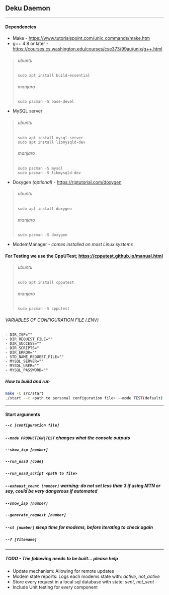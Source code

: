## Deku Daemon
---
#### Dependencies
- Make - https://www.tutorialspoint.com/unix_commands/make.htm
- g++ 4.8 or later - https://courses.cs.washington.edu/courses/cse373/99au/unix/g++.html
> ###### ubuntu
> `sudo apt install build-essential`
> ###### manjaro
> `sudo pacman -S base-devel`
- MySQL server
 > ###### ubuntu
> `sudo apt install mysql-server`\
> `sudo apt install libmysqld-dev`
> ###### manjaro
> `sudo pacman -S mysql`\
> `sudo pacman -S libmysqld-dev`
- Doxygen _(optional)_ - https://riptutorial.com/doxygen
 > ###### ubuntu
> `sudo apt install doxygen`
> ###### manjaro
> `sudo pacman -S doxygen`
- ModemManager - _comes installed on most Linux systems_

#### For Testing we use the CppUTest; https://cpputest.github.io/manual.html
> ###### ubuntu
> `sudo apt install cpputest`
> ###### manjaro
> `sudo pacman -S cpputest`

###### VARIABLES OF CONFIGURATION FILE (.ENV)
```env
- DIR_ISP=""
- DIR_REQUEST_FILE=""
- DIR_SUCCESS=""
- DIR_SCRIPTS="
- DIR_ERROR=""
- STD_NAME_REQUEST_FILE=""
- MYSQL_SERVER=""
- MYSQL_USER=""
- MYSQL_PASSWORD=""
```
##### How to build and run
```bash
make -C src/start
./start --c <path to personal configuration file> --mode TEST(default)|PRODUCTION
```
---
#### Start arguments
##### `--c [configuration file]`
##### `--mode PRODUCTION|TEST` _changes what the console outputs_
##### `--show_isp [number]`
##### `--run_ussd [code]`
##### `--run_ussd_script <path to file>`
##### `--exhaust_count [number]` _warning: do not set less than 3 if using MTN or say, could be very dangerous if automated_
##### `--show_isp [number]`
##### `--generate_request [number]`
##### `--st [number]` _sleep time for modems, before iterating to check again_
##### `--f [filename]`

---
##### TODO - The following needs to be built... please help
- Update mechanism: Allowing for remote updates
- Modem state reports: Logs each modems state with: _active_, _not_active_
- Store every request in a local sql database with state: _sent_, _not_sent_
- Include Unit testing for every component
